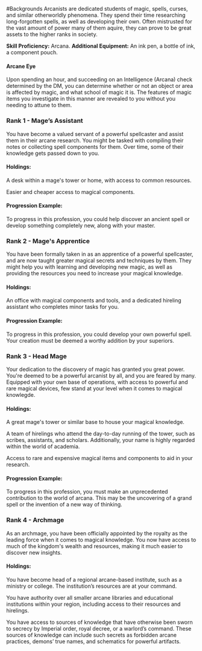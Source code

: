 #Backgrounds
Arcanists are dedicated students of magic, spells, curses, and similar otherworldly phenomena. They spend their time researching long-forgotten spells, as well as developing their own. Often mistrusted for the vast amount of power many of them aquire, they can prove to be great assets to the higher ranks in society.

**Skill Proficiency:** Arcana.
**Additional Equipment:** An ink pen, a bottle of ink, a component pouch.

#### Arcane Eye
Upon spending an hour, and succeeding on an Intelligence (Arcana) check determined by the DM, you can determine whether or not an object or area is affected by magic, and what school of magic it is. The features of magic items you investigate in this manner are revealed to you without you needing to attune to them.

### Rank 1 - Mage’s Assistant
You have become a valued servant of a powerful spellcaster and assist them in their arcane research. You might be tasked with compiling their notes or collecting spell components for them. Over time, some of their knowledge gets passed down to you.

#### Holdings:
A desk within a mage's tower or home, with access to common resources.

Easier and cheaper access to magical components.

#### Progression Example:
To progress in this profession, you could help discover an ancient spell or develop something completely new, along with your master.

### Rank 2 - Mage's Apprentice
You have been formally taken in as an apprentice of a powerful spellcaster, and are now taught greater magical secrets and techniques by them. They might help you with learning and developing new magic, as well as providing the resources you need to increase your magical knowledge.

#### Holdings:
An office with magical components and tools, and a dedicated hireling assistant who completes minor tasks for you.

#### Progression Example:
To progress in this profession, you could develop your own powerful spell. Your creation must be deemed a worthy addition by your superiors.

### Rank 3 - Head Mage
Your dedication to the discovery of magic has granted you great power. You're deemed to be a powerful arcanist by all, and you are feared by many. Equipped with your own base of operations, with access to powerful and rare magical devices, few stand at your level when it comes to magical knowlegde. 

#### Holdings:
A great mage's tower or similar base to house your magical knowledge.

A team of hirelings who attend the day-to-day running of the tower, such as scribes, assistants, and scholars. Additionally, your name is highly regarded within the world of academia.

Access to rare and expensive magical items and components to aid in your research.

#### Progression Example:
To progress in this profession, you must make an unprecedented contribution to the world of arcana. This may be the uncovering of a grand spell or the invention of a new way of thinking.

### Rank 4 - Archmage
As an archmage, you have been officially appointed by the royalty as the leading force when it comes to magical knowledge. You now have access to much of the kingdom's wealth and resources, making it much easier to discover new insights.

#### Holdings:
You have become head of a regional arcane-based institute, such as a ministry or college. The institution’s resources are at your command.

You have authority over all smaller arcane libraries and educational institutions within your region, including access to their resources and hirelings.

You have access to sources of knowledge that have otherwise been sworn to secrecy by Imperial order, royal decree, or a warlord’s command. These sources of knowledge can include such secrets as forbidden arcane practices, demons’ true names, and schematics for powerful artifacts.